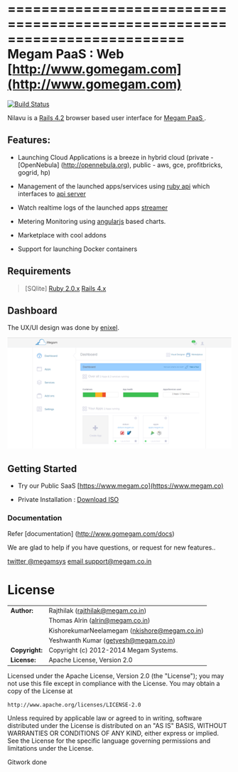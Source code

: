 =========================================================================
Megam PaaS : Web [http://www.gomegam.com](http://www.gomegam.com)
=========================================================================

[![Build Status](https://travis-ci.org/indykish/nilavu.png?branch=0.5)](https://travis-ci.org/megamsys/nilavu)

Nilavu is a [Rails 4.2](http://guides.rubyonrails.org/) browser based user interface for [Megam PaaS ](http://www.gomegam.com/docs).

## Features:

* Launching Cloud Applications is a breeze in hybrid cloud (private - [OpenNebula] (http://opennebula.org), public - aws, gce, profitbricks, gogrid, hp) 

* Management of the launched apps/services  using [ruby api](https://github.com/megamsys/megam_api.git) which interfaces to
  [api server](https://github.com/megamsys/megam_gateway.git)

* Watch realtime logs of the launched apps [streamer](https://github.com/megamsys/tap.git)

* Metering Monitoring using [angularjs](http://angularjs.org) based charts.

* Marketplace with cool addons

* Support for launching Docker containers


## Requirements

> [SQlite]
> [Ruby 2.0.x](http://ruby-lang.org)
> [Rails 4.x](http://guides.rubyonrails.org/4_1_release_notes.html)


## Dashboard

The UX/UI design was done by [enixel](http://enixel.com).

![Our Awesome Dashboard](https://github.com/megamsys/nilavu/blob/0.5/public/nilavu_dash.png)



## Getting Started

* Try our Public SaaS  [https://www.megam.co](https://www.megam.co)

* Private Installation : [Download ISO](http://www.gomegam.com/cloudinabox)



### Documentation

Refer [documentation] (http://www.gomegam.com/docs)



We are glad to help if you have questions, or request for new features..

[twitter @megamsys](http://twitter.com/megamsys) [email support@megam.co.in](<support@megam.co.in>)



	
# License

|                      |                                          |
|:---------------------|:-----------------------------------------|
| **Author:**          | Rajthilak (<rajthilak@megam.co.in>)
|                      | Thomas Alrin (<alrin@megam.co.in>)
|		       	       | KishorekumarNeelamegam (<nkishore@megam.co.in>)
|		       	       | Yeshwanth Kumar (<getyesh@megam.co.in>)
| **Copyright:**       | Copyright (c) 2012-2014 Megam Systems.
| **License:**         | Apache License, Version 2.0

Licensed under the Apache License, Version 2.0 (the "License");
you may not use this file except in compliance with the License.
You may obtain a copy of the License at

    http://www.apache.org/licenses/LICENSE-2.0

Unless required by applicable law or agreed to in writing, software
distributed under the License is distributed on an "AS IS" BASIS,
WITHOUT WARRANTIES OR CONDITIONS OF ANY KIND, either express or implied.
See the License for the specific language governing permissions and
limitations under the License.

Gitwork done
 